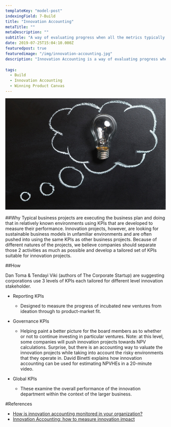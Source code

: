 ```yaml
---
templateKey: "model-post"
indexingField: 7-Build
title: "Innovation Accounting"
metaTitle: ""
metaDescription: ""
subtitle: "A way of evaluating progress when all the metrics typically used in an established company (revenue, customers, ROI, market share) are effectively zero - Eric Ries"
date: 2019-07-25T15:04:10.000Z
featuredpost: true
featuredimage: "/img/innovation-accounting.jpg"
description: "Innovation Accounting is a way of evaluating progress when all the metrics typically used in an established company (revenue, customers, ROI, market share) are effectively zero. In general, it refers to ways to communicate the process and progress of innovation projects through relevant KPIs (key performance indicators)."

tags:
  - Build
  - Innovation Accounting
  - Winning Product Canvas
---
```


![Innovation Accounting](/img/innovation-accounting.jpg)

##Why
Typical business projects are executing the business plan and doing that in relatively known environments using KPIs that are developed to measure their performance. Innovation projects, however, are looking for sustainable business models in unfamiliar environments and are often pushed into using the same KPIs as other business projects. Because of different natures of the projects, we believe companies should separate those 2 activities as much as possible and develop a tailored set of KPIs suitable for innovation projects.

##How

Dan Toma & Tendayi Viki (authors of The Corporate Startup) are suggesting corporations use 3 levels of KPIs each tailored for different level innovation stakeholder.

- Reporting KPIs

  - Designed to measure the progress of incubated new ventures from ideation through to product-market fit.

- Governance KPIs

  - Helping paint a better picture for the board members as to whether or not to continue investing in particular ventures. Note: at this level, some companies will push innovation projects towards NPV calculations. Surprise, but there is an accounting way to valuate the innovation projects while taking into account the risky environments that they operate in. David Binetti explains how innovation accounting can be used for estimating NPVHEs in a 20-minute video.

- Global KPIs
  - These examine the overall performance of the innovation department within the context of the larger business.

#References

- [How is innovation accounting monitored in your organization?](https://www.boardofinnovation.com/blog/innovation-accounting/)
- [Innovation Accounting: how to measure innovation impact](https://next.amsterdam/tools/innovation-accounting/)
